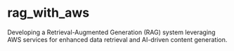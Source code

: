 # rag_with_aws
Developing a Retrieval-Augmented Generation (RAG) system leveraging AWS services for enhanced data retrieval and AI-driven content generation.
